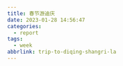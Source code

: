 ```yaml
---
title: 春节游迪庆
date: 2023-01-28 14:56:47
categories:
  - report
tags:
  - week
abbrlink: trip-to-diqing-shangri-la
---
```

